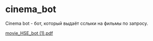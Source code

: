 # cinema_bot
Cinema bot - бот, который выдаёт сслыки на фильмы по запросу.

[movie_HSE_bot (1).pdf](https://github.com/user-attachments/files/23189914/movie_HSE_bot.1.pdf)
